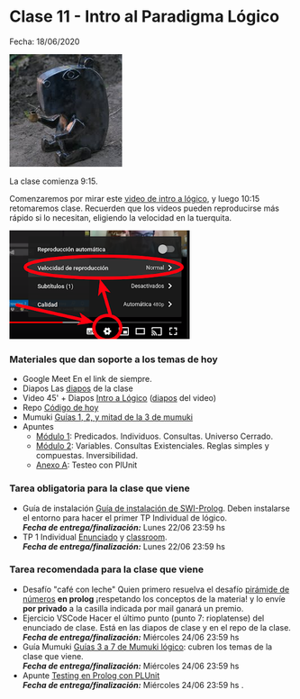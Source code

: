 # Clase 11 - Intro al Paradigma Lógico

Fecha: 18/06/2020

![carpinchomate.jpeg](./assets/carpinchomate.jpeg)

La clase comienza 9:15.

Comenzaremos por mirar este [video de intro a lógico](https://youtu.be/4M-lzIOhVbI), y luego 10:15 retomaremos clase. Recuerden que los videos pueden reproducirse más rápido si lo necesitan, eligiendo la velocidad en la tuerquita.

![velocidadDeReproduccion.png](./assets/velocidadDeReproduccion.png)

### Materiales que dan soporte a los temas de hoy

* Google Meet  En el link de siempre.
* Diapos	Las [diapos](https://docs.google.com/presentation/d/1K2YnQETD9aMtZzVFaDgCDwMR4HpEArrKb9oXz37mnWA/edit?usp=sharing) de la clase
* Video 45' + Diapos	 [Intro a Lógico](https://www.youtube.com/watch?v=4M-lzIOhVbI) ([diapos](https://docs.google.com/presentation/d/e/2PACX-1vRJTUxGna0bJtzyxfiy7_07z4wlMRMGbWWmcfdLE5b01Hn2Ez1vRIW3K67avTRlNJNOEEghY9ZnkM2k/pub?start=false&loop=false&delayms=3000&slide=id.p) del video)
* Repo	[Código de hoy](https://github.com/pdepjm/2020-l-librosYcomics)
* Mumuki	[Guías 1, 2, y mitad de la 3 de mumuki](https://mumuki.io/pdep-utn/chapters/436-programacion-logica)
* Apuntes 	
  * [Módulo 1](https://drive.google.com/open?id=1fTYHcILOkEsfTW5DOcghDSau3pQ6Q2AXlM0iwkB5L4E): Predicados. Individuos. Consultas. Universo Cerrado. 
  * [Módulo 2](https://drive.google.com/open?id=1YDsnBkCOz3bXR3dwvyMcSV9Ui0ATP5fojDwvmu6Rqss): Variables. Consultas Existenciales. Reglas simples y compuestas. Inversibilidad.
  * [Anexo A](https://docs.google.com/document/d/1vxDrdDeVmPeOoKWJvYbcEKFDgE14mnFDhUf0YPGGaM4/edit): Testeo con PlUnit

### Tarea obligatoria para la clase que viene 

* Guía de instalación	[Guía de instalación de SWI-Prolog](https://github.com/pdep-utn/enunciados-miercoles-noche/blob/master/pages/prolog/entorno.md). Deben instalarse el entorno para hacer el primer TP Individual de lógico.  
***Fecha de entrega/finalización:*** Lunes 22/06 23:59 hs
* TP 1 Individual	[Enunciado](https://docs.google.com/document/d/18VMNw0u0B58TFfxaMtYdXV4ZQOUEAWL87HAP8K1jKLs/edit#heading=h.oit40igazgjk) y [classroom](https://classroom.github.com/a/-cZkGEa9).  
***Fecha de entrega/finalización:***  Lunes 22/06 23:59 hs


### Tarea recomendada para la clase que viene

* Desafío "café con leche"	 Quien primero resuelva el desafío [pirámide de números](http://wiki.uqbar.org/wiki/articles/desafio--piramide-de-numeros.html) **en prolog** ¡respetando los conceptos de la materia! y lo envíe **por privado** a la casilla indicada por mail ganará un premio.
* Ejercicio VSCode	 Hacer el último punto (punto 7: rioplatense) del enunciado de clase. Está en las diapos de clase y en el repo de la clase.  
***Fecha de entrega/finalización:*** Miércoles 24/06 23:59 hs 
* Guía Mumuki	 [Guías 3 a 7 de Mumuki lógico](https://mumuki.io/pdep-utn/chapters/436-programacion-logica): cubren los temas de la clase que viene.  
***Fecha de entrega/finalización:*** Miércoles 24/06 23:59 hs 
* Apunte	 [Testing en Prolog con PLUnit](https://docs.google.com/document/d/1vxDrdDeVmPeOoKWJvYbcEKFDgE14mnFDhUf0YPGGaM4/edit#)  
***Fecha de entrega/finalización:*** Miércoles 24/06 23:59 hs .